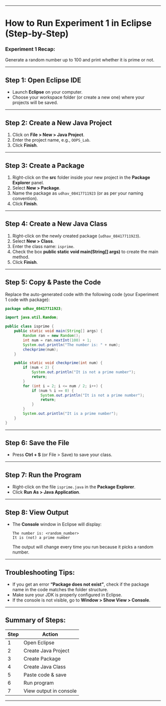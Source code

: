 
---

# How to Run Experiment 1 in Eclipse (Step-by-Step)

### **Experiment 1 Recap:**

Generate a random number up to 100 and print whether it is prime or not.

---

## Step 1: Open Eclipse IDE

* Launch **Eclipse** on your computer.
* Choose your workspace folder (or create a new one) where your projects will be saved.

---

## Step 2: Create a New Java Project

1. Click on **File > New > Java Project**.
2. Enter the project name, e.g., `OOPS_Lab`.
3. Click **Finish**.

---

## Step 3: Create a Package

1. Right-click on the **src** folder inside your new project in the **Package Explorer** panel.
2. Select **New > Package**.
3. Name the package as `udhav_08417711923` (or as per your naming convention).
4. Click **Finish**.

---

## Step 4: Create a New Java Class

1. Right-click on the newly created package (`udhav_08417711923`).
2. Select **New > Class**.
3. Enter the class name: `isprime`.
4. Check the box **public static void main(String\[] args)** to create the main method.
5. Click **Finish**.

---

## Step 5: Copy & Paste the Code

Replace the auto-generated code with the following code (your Experiment 1 code with package):

```java
package udhav_08417711923;

import java.util.Random;

public class isprime {
    public static void main(String[] args) {
        Random ran = new Random();
        int num = ran.nextInt(100) + 1;
        System.out.println("The number is: " + num);
        checkprime(num);
    }

    public static void checkprime(int num) {
        if (num < 2) {
            System.out.println("It is not a prime number");
            return;
        }
        for (int i = 2; i <= num / 2; i++) {
            if (num % i == 0) {
                System.out.println("It is not a prime number");
                return;
            }
        }
        System.out.println("It is a prime number");
    }
}
```

---

## Step 6: Save the File

* Press **Ctrl + S** (or File > Save) to save your class.

---

## Step 7: Run the Program

* Right-click on the file `isprime.java` in the **Package Explorer**.
* Click **Run As > Java Application**.

---

## Step 8: View Output

* The **Console** window in Eclipse will display:

  ```
  The number is: <random_number>
  It is (not) a prime number
  ```

  The output will change every time you run because it picks a random number.

---

## Troubleshooting Tips:

* If you get an error **“Package does not exist”**, check if the package name in the code matches the folder structure.
* Make sure your JDK is properly configured in Eclipse.
* If the console is not visible, go to **Window > Show View > Console**.

---

## Summary of Steps:

| Step | Action                 |
| ---- | ---------------------- |
| 1    | Open Eclipse           |
| 2    | Create Java Project    |
| 3    | Create Package         |
| 4    | Create Java Class      |
| 5    | Paste code & save      |
| 6    | Run program            |
| 7    | View output in console |

---

